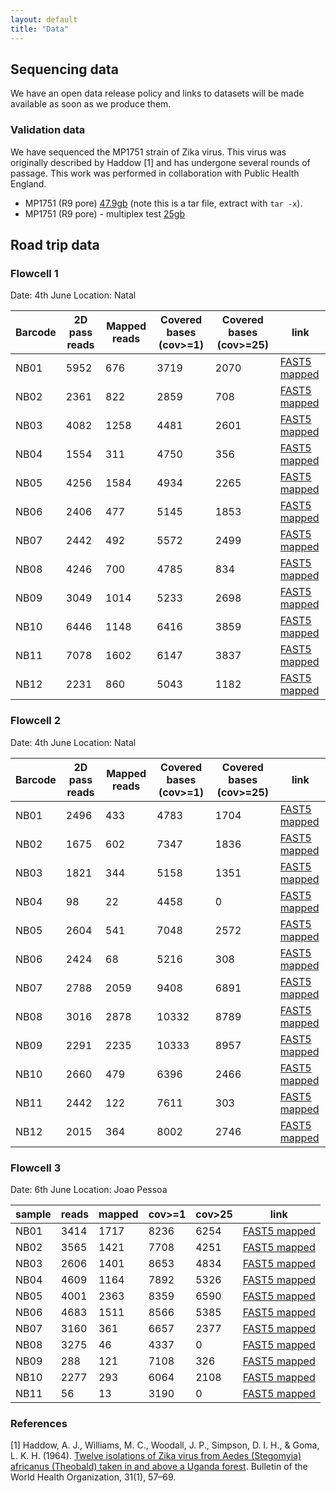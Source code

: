 ```yaml
---
layout: default
title: "Data"
---
```


## Sequencing data

We have an open data release policy and links to datasets will be made available
as soon as we produce them.

### Validation data

We have sequenced the MP1751 strain of Zika virus. This virus was
originally described by Haddow [1] and has undergone several rounds
of passage. This work was performed in collaboration with
Public Health England.

  - MP1751 (R9 pore) <a href="http://s3.climb.ac.uk/nanopore/Zika_MP1751_PHE_Long_R9_2D.tgz">47.9gb</a> (note this is a tar file, extract with ``tar -x``).
  - MP1751 (R9 pore) - multiplex test <a href="http://s3.climb.ac.uk/nanopore/R9_MinKNOW_0.51_PHE_amplicons_lambda_barcoded_demultiplexed_pass.tar">25gb</a>

## Road trip data

### Flowcell 1

Date: 4th June
Location: Natal

| Barcode | 2D pass reads | Mapped reads | Covered bases (cov>=1) | Covered bases (cov>=25) | link |
|--------|-------|--------|--------|--------|------|
| NB01  |  5952  |  676  |  3719  |  2070  | <a href="http://s3.climb.ac.uk/nanopore/zika_flowcell1_12plex_NB01.tar">FAST5 mapped</a> |
| NB02  |  2361  |  822  |  2859  |  708  | <a href="http://s3.climb.ac.uk/nanopore/zika_flowcell1_12plex_NB02.tar">FAST5 mapped</a> |
| NB03  |  4082  |  1258  |  4481  |  2601  | <a href="http://s3.climb.ac.uk/nanopore/zika_flowcell1_12plex_NB03.tar">FAST5 mapped</a> |
| NB04  |  1554  |  311  |  4750  |  356  | <a href="http://s3.climb.ac.uk/nanopore/zika_flowcell1_12plex_NB04.tar">FAST5 mapped</a> |
| NB05  |  4256  |  1584  |  4934  |  2265  | <a href="http://s3.climb.ac.uk/nanopore/zika_flowcell1_12plex_NB05.tar">FAST5 mapped</a> |
| NB06  |  2406  |  477  |  5145  |  1853  | <a href="http://s3.climb.ac.uk/nanopore/zika_flowcell1_12plex_NB06.tar">FAST5 mapped</a> |
| NB07  |  2442  |  492  |  5572  |  2499  | <a href="http://s3.climb.ac.uk/nanopore/zika_flowcell1_12plex_NB07.tar">FAST5 mapped</a> |
| NB08  |  4246  |  700  |  4785  |  834  | <a href="http://s3.climb.ac.uk/nanopore/zika_flowcell1_12plex_NB08.tar">FAST5 mapped</a> |
| NB09  |  3049  |  1014  |  5233  |  2698  | <a href="http://s3.climb.ac.uk/nanopore/zika_flowcell1_12plex_NB09.tar">FAST5 mapped</a> |
| NB10  |  6446  |  1148  |  6416  |  3859  | <a href="http://s3.climb.ac.uk/nanopore/zika_flowcell1_12plex_NB10.tar">FAST5 mapped</a> |
| NB11  |  7078  |  1602  |  6147  |  3837  | <a href="http://s3.climb.ac.uk/nanopore/zika_flowcell1_12plex_NB11.tar">FAST5 mapped</a> |
| NB12  |  2231  |  860  |  5043  |  1182  | <a href="http://s3.climb.ac.uk/nanopore/zika_flowcell1_12plex_NB12.tar">FAST5 mapped</a> |

### Flowcell 2

Date: 4th June
Location: Natal

| Barcode | 2D pass reads | Mapped reads | Covered bases (cov>=1) | Covered bases (cov>=25) | link |
|--------|-------|--------|--------|--------|------|
| NB01  |  2496  |  433  |  4783  |  1704  | <a href="http://s3.climb.ac.uk/nanopore/zika_library2_12plex_NB01.tar">FAST5 mapped</a> |
| NB02  |  1675  |  602  |  7347  |  1836  | <a href="http://s3.climb.ac.uk/nanopore/zika_library2_12plex_NB02.tar">FAST5 mapped</a> |
| NB03  |  1821  |  344  |  5158  |  1351  | <a href="http://s3.climb.ac.uk/nanopore/zika_library2_12plex_NB03.tar">FAST5 mapped</a> |
| NB04  |  98  |  22  |  4458  |  0  | <a href="http://s3.climb.ac.uk/nanopore/zika_library2_12plex_NB04.tar">FAST5 mapped</a> |
| NB05  |  2604  |  541  |  7048  |  2572  | <a href="http://s3.climb.ac.uk/nanopore/zika_library2_12plex_NB05.tar">FAST5 mapped</a> |
| NB06  |  2424  |  68  |  5216  |  308  | <a href="http://s3.climb.ac.uk/nanopore/zika_library2_12plex_NB06.tar">FAST5 mapped</a> |
| NB07  |  2788  |  2059  |  9408  |  6891  | <a href="http://s3.climb.ac.uk/nanopore/zika_library2_12plex_NB07.tar">FAST5 mapped</a> |
| NB08  |  3016  |  2878  |  10332  |  8789  | <a href="http://s3.climb.ac.uk/nanopore/zika_library2_12plex_NB08.tar">FAST5 mapped</a> |
| NB09  |  2291  |  2235  |  10333  |  8957  | <a href="http://s3.climb.ac.uk/nanopore/zika_library2_12plex_NB09.tar">FAST5 mapped</a> |
| NB10  |  2660  |  479  |  6396  |  2466  | <a href="http://s3.climb.ac.uk/nanopore/zika_library2_12plex_NB10.tar">FAST5 mapped</a> |
| NB11  |  2442  |  122  |  7611  |  303  | <a href="http://s3.climb.ac.uk/nanopore/zika_library2_12plex_NB11.tar">FAST5 mapped</a> |
| NB12  |  2015  |  364  |  8002  |  2746  | <a href="http://s3.climb.ac.uk/nanopore/zika_library2_12plex_NB12.tar">FAST5 mapped</a> |

### Flowcell 3

Date: 6th June 
Location: Joao Pessoa

| sample | reads | mapped | cov>=1 | cov>25 | link |
|--------|-------|--------|--------|--------|------|
| NB01  |  3414  |  1717  |  8236  |  6254  | <a href="http://s3.climb.ac.uk/nanopore/zika_library3_11plex_NB01.tar">FAST5 mapped</a> |
| NB02  |  3565  |  1421  |  7708  |  4251  | <a href="http://s3.climb.ac.uk/nanopore/zika_library3_11plex_NB02.tar">FAST5 mapped</a> |
| NB03  |  2606  |  1401  |  8653  |  4834  | <a href="http://s3.climb.ac.uk/nanopore/zika_library3_11plex_NB03.tar">FAST5 mapped</a> |
| NB04  |  4609  |  1164  |  7892  |  5326  | <a href="http://s3.climb.ac.uk/nanopore/zika_library3_11plex_NB04.tar">FAST5 mapped</a> |
| NB05  |  4001  |  2363  |  8359  |  6590  | <a href="http://s3.climb.ac.uk/nanopore/zika_library3_11plex_NB05.tar">FAST5 mapped</a> |
| NB06  |  4683  |  1511  |  8566  |  5385  | <a href="http://s3.climb.ac.uk/nanopore/zika_library3_11plex_NB06.tar">FAST5 mapped</a> |
| NB07  |  3160  |  361  |  6657  |  2377  | <a href="http://s3.climb.ac.uk/nanopore/zika_library3_11plex_NB07.tar">FAST5 mapped</a> |
| NB08  |  3275  |  46  |  4337  |  0  | <a href="http://s3.climb.ac.uk/nanopore/zika_library3_11plex_NB08.tar">FAST5 mapped</a> |
| NB09  |  288  |  121  |  7108  |  326  | <a href="http://s3.climb.ac.uk/nanopore/zika_library3_11plex_NB09.tar">FAST5 mapped</a> |
| NB10  |  2277  |  293  |  6064  |  2108  | <a href="http://s3.climb.ac.uk/nanopore/zika_library3_11plex_NB10.tar">FAST5 mapped</a> |
| NB11  |  56  |  13  |  3190  |  0  | <a href="http://s3.climb.ac.uk/nanopore/zika_library3_11plex_NB11.tar">FAST5 mapped</a> |

### References

[1] Haddow, A. J., Williams, M. C., Woodall, J. P., Simpson, D. I. H., & Goma, L. K. H. (1964). [Twelve isolations of Zika virus from Aedes (Stegomyia) africanus (Theobald) taken in and above a Uganda forest](https://www.ncbi.nlm.nih.gov/pmc/articles/PMC2555143/). Bulletin of the World Health Organization, 31(1), 57–69.
